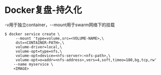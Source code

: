 # Docker复盘-持久化

-v用于独立container，--mount用于swarm网络下的挂载

```
$ docker service create \
     --mount 'type=volume,src=<VOLUME-NAME>,\
     dst=<CONTAINER-PATH>,\
     volume-driver=local,\
     volume-opt=type=nfs,\
     volume-opt=device=<nfs-server>:<nfs-path>,\
     volume-opt=o=addr=<nfs-address>,vers=4,soft,timeo=180,bg,tcp,rw'
    --name myservice \
    <IMAGE>
```



